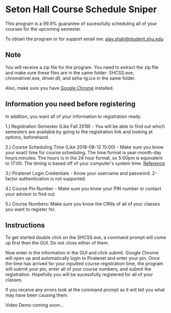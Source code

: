 # Seton Hall Course Schedule Sniper

This program is a 99.9% guarantee of sucessfully scheduling all of your courses for the upcoming semester.

To obtain the program or for support email me: ajay.shah@student.shu.edu

## Note
You will receive a zip file for the program. You need to extract the zip file and make sure these files are in the same folder: SHCSS.exe, chromdriver.exe, driver.dll, and seha-lg.ico
in the same folder.

Also, make sure you have [Google Chrome](https://www.google.com/chrome/) installed.

## Information you need before registering
In addition, you want all of your information to registration ready.


1.) Registration Semester (Like Fall 2019) - You will be able to find out which semesters are available
    by going to the registration link and looking at options, beforehand.

2.) Course Scheduling Time (Like 2018-08-12 15:00) - Make sure you know your exact time for course
    scheduling. The time format is year-month-day hours:minutes. The hours is in the 24 hour format,
    so 5:00pm is equivalent to 17:00. The timing is based off of your computer's system time. [Reference](http://militarytimechart.com/)

3.) Piratenet Login Credentials - Know your username and password. 2-factor authentication is not supported.

4.) Course Pin Number - Make sure you know your PIN number or contact your advisor to find out.

5.) Course Numbers: Make sure you know the CRNs of all of your classes you want to register for.

## Instructions
To get started double click on the SHCSS.exe, a command prompt will come up first
then the GUI. Do not close either of them.

Now enter in the information in the GUI and click submit. Google Chrome will open up and automatically login to Piratenet and enter your pin. Once the time has arrived for your inputted course registration time, the program will submit your pin, enter all of your course numbers, and submit the registration. Hopefully you will be sucessfully registered for all of your classes.

If you receive any errors look at the command prompt as it will tell you what may have been causing them.

Video Demo coming soon...
